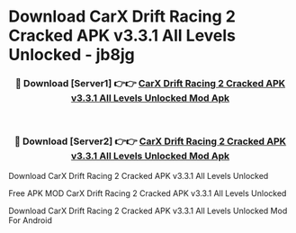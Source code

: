 # Download CarX Drift Racing 2 Cracked APK v3.3.1 All Levels Unlocked - jb8jg



<div align="center">
<h3>🔴 Download [Server1] 👉👉 <a href="https://momento.my/?title=CarX_Drift_Racing_2_Cracked_APK_v3.3.1_All_Levels_Unlocked">CarX Drift Racing 2 Cracked APK v3.3.1 All Levels Unlocked Mod Apk</a></h3><br>

<h3>🔴 Download [Server2] 👉👉 <a href="https://momento.my/?title=CarX_Drift_Racing_2_Cracked_APK_v3.3.1_All_Levels_Unlocked">CarX Drift Racing 2 Cracked APK v3.3.1 All Levels Unlocked Mod Apk</a></h3>
</div>



Download CarX Drift Racing 2 Cracked APK v3.3.1 All Levels Unlocked 

Free APK MOD CarX Drift Racing 2 Cracked APK v3.3.1 All Levels Unlocked 

Download CarX Drift Racing 2 Cracked APK v3.3.1 All Levels Unlocked Mod For Android
